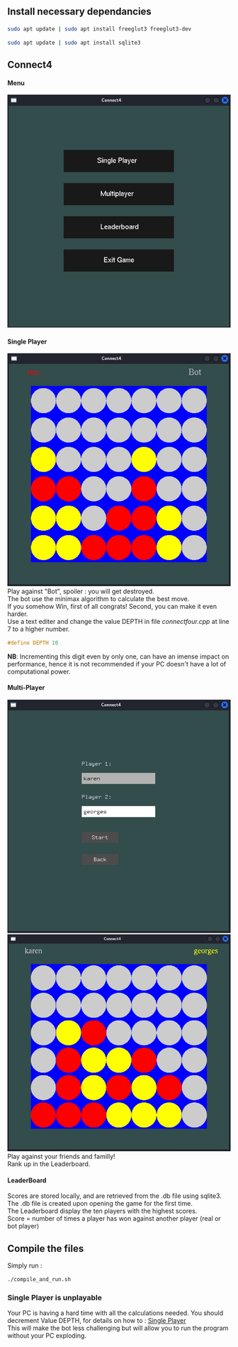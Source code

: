 ## Install necessary dependancies
```bash
sudo apt update | sudo apt install freeglut3 freeglut3-dev
```
```bash
sudo apt update | sudo apt install sqlite3
```

## Connect4

#### Menu
![Menu](screenshots/menu.png)

#### Single Player
![Single Player](screenshots/single.png)  
Play against "Bot", spoiler : you will get destroyed.  
The bot use the minimax algorithm to calculate the best move.  
If you somehow Win, first of all congrats! Second, you can make it even harder.  
<a name="single-player"></a>
Use a text editer and change the value DEPTH in file *connectfour.cpp* at line 7 to a higher number.
```cpp
#define DEPTH 10
```
**NB**: Incrementing this digit even by only one, can have an imense impact on performance, hence it is not recommended if your PC doesn't have a lot of computational power.  

#### Multi-Player
![Multi-Player](screenshots/multi1.png)
![Multi-Player](screenshots/multi2.png)  
Play against your friends and familly!  
Rank up in the Leaderboard.  

#### LeaderBoard
Scores are stored locally, and are retrieved from the .db file using sqlite3.  
The .db file is created upon opening the game for the first time.  
The Leaderboard display the ten players with the highest scores.  
Score = number of times a player has won against another player (real or bot player)  

## Compile the files

Simply run :
```bash
./compile_and_run.sh
```

### Single Player is unplayable
Your PC is having a hard time with all the calculations needed.
You should decrement Value DEPTH, for details on how to : [Single Player](#single-player)  
This will make the bot less challenging but will allow you to run the program without your PC exploding.
